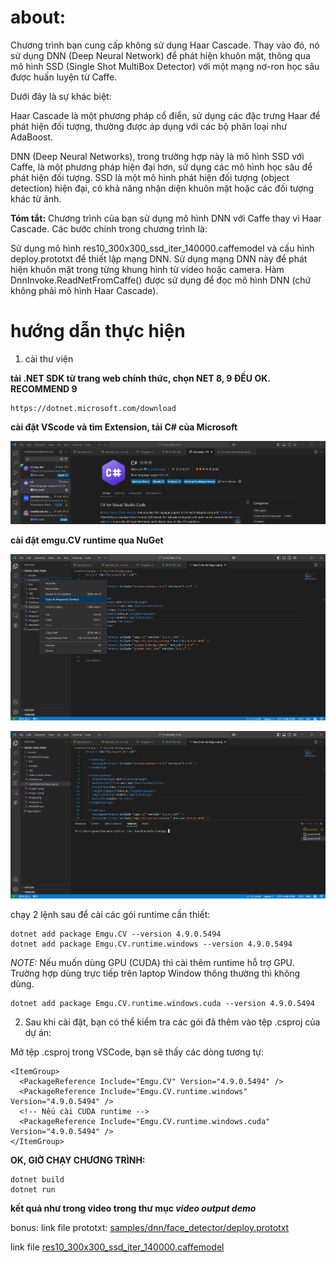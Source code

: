# about: 
Chương trình bạn cung cấp không sử dụng Haar Cascade. Thay vào đó, nó sử dụng DNN (Deep Neural Network) để phát hiện khuôn mặt, thông qua mô hình SSD (Single Shot MultiBox Detector) với một mạng nơ-ron học sâu được huấn luyện từ Caffe.

Dưới đây là sự khác biệt:

Haar Cascade là một phương pháp cổ điển, sử dụng các đặc trưng Haar để phát hiện đối tượng, thường được áp dụng với các bộ phân loại như AdaBoost.

DNN (Deep Neural Networks), trong trường hợp này là mô hình SSD với Caffe, là một phương pháp hiện đại hơn, sử dụng các mô hình học sâu để phát hiện đối tượng. SSD là một mô hình phát hiện đối tượng (object detection) hiện đại, có khả năng nhận diện khuôn mặt hoặc các đối tượng khác từ ảnh.

**Tóm tắt:**
Chương trình của bạn sử dụng mô hình DNN với Caffe thay vì Haar Cascade. Các bước chính trong chương trình là:

Sử dụng mô hình res10_300x300_ssd_iter_140000.caffemodel và cấu hình deploy.prototxt để thiết lập mạng DNN.
Sử dụng mạng DNN này để phát hiện khuôn mặt trong từng khung hình từ video hoặc camera.
Hàm DnnInvoke.ReadNetFromCaffe() được sử dụng để đọc mô hình DNN (chứ không phải mô hình Haar Cascade).

# hướng dẫn thực hiện

1. cài thư viện

**tải .NET SDK từ trang web chính thức, chọn NET 8, 9 ĐỀU OK. RECOMMEND 9**
```
https://dotnet.microsoft.com/download
```
**cài đặt VScode và tìm Extension, tải C# của Microsoft**

![alt text](image.png)

**cài đặt emgu.CV runtime qua NuGet**

![alt text](image-2.png)

![alt text](image-3.png)

chạy 2 lệnh sau để cài các gói runtime cần thiết: 

```
dotnet add package Emgu.CV --version 4.9.0.5494
dotnet add package Emgu.CV.runtime.windows --version 4.9.0.5494
```

_NOTE:_ Nếu muốn dùng GPU (CUDA) thì cài thêm runtime hỗ trợ GPU. Trường hợp dùng trực tiếp trên laptop Window thông thường thì không dùng.
```
dotnet add package Emgu.CV.runtime.windows.cuda --version 4.9.0.5494
```

2. Sau khi cài đặt, bạn có thể kiểm tra các gói đã thêm vào tệp .csproj của dự án:

Mở tệp .csproj trong VSCode, bạn sẽ thấy các dòng tương tự:

```
<ItemGroup>
  <PackageReference Include="Emgu.CV" Version="4.9.0.5494" />
  <PackageReference Include="Emgu.CV.runtime.windows" Version="4.9.0.5494" />
  <!-- Nếu cài CUDA runtime -->
  <PackageReference Include="Emgu.CV.runtime.windows.cuda" Version="4.9.0.5494" />
</ItemGroup>

```

**OK, GIỜ CHẠY CHƯƠNG TRÌNH:**

```
dotnet build
dotnet run
```

**kết quả như trong video trong thư mục _video output demo_**

bonus: 
link file prototxt:
[samples/dnn/face_detector/deploy.prototxt](https://github.com/opencv/opencv/blob/master/samples/dnn/face_detector/deploy.prototxt)

link file 
[res10_300x300_ssd_iter_140000.caffemodel](https://github.com/opencv/opencv_3rdparty/blob/dnn_samples_face_detector_20170830/res10_300x300_ssd_iter_140000.caffemodel)
